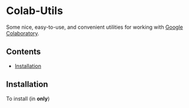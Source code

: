 # Colab-Utils
Some nice, easy-to-use, and convenient utilities for working with [Google Colaboratory](https://colab.research.google.com).

## Contents
- [Installation](#installation)

## Installation
To install (in  **only**)
<!--stackedit_data:
eyJoaXN0b3J5IjpbMTU3NTA4NTc3NCwxOTY3MjAzODU3XX0=
-->
